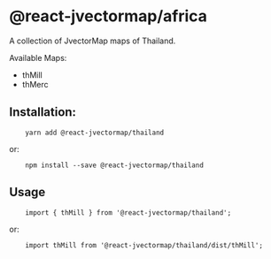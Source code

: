 # @react-jvectormap/africa

A collection of JvectorMap maps of Thailand.

Available Maps:

- thMill
- thMerc

## Installation:

```
    yarn add @react-jvectormap/thailand
```

or:

```
    npm install --save @react-jvectormap/thailand
```

## Usage

```
    import { thMill } from '@react-jvectormap/thailand';
```

or:

```
    import thMill from '@react-jvectormap/thailand/dist/thMill';
```
